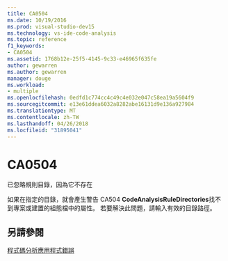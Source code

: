 ```yaml
---
title: CA0504
ms.date: 10/19/2016
ms.prod: visual-studio-dev15
ms.technology: vs-ide-code-analysis
ms.topic: reference
f1_keywords:
- CA0504
ms.assetid: 1768b12e-25f5-4145-9c33-e46965f635fe
author: gewarren
ms.author: gewarren
manager: douge
ms.workload:
- multiple
ms.openlocfilehash: 0edfd1c774cc4c49c4e032e047c58ea19a5604f9
ms.sourcegitcommit: e13e61ddea6032a8282abe16131d9e136a927984
ms.translationtype: MT
ms.contentlocale: zh-TW
ms.lasthandoff: 04/26/2018
ms.locfileid: "31895041"
---
```

# <a name="ca0504"></a>CA0504
已忽略規則目錄，因為它不存在

 如果在指定的目錄，就會產生警告 CA504 **CodeAnalysisRuleDirectories**找不到專案或建置的組態檔中的屬性。 若要解決此問題，請輸入有效的目錄路徑。

## <a name="see-also"></a>另請參閱
 [程式碼分析應用程式錯誤](../code-quality/code-analysis-application-errors.md)
